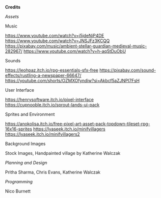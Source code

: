 **Credits**

*Assets*


Music

https://www.youtube.com/watch?v=j5jdeNiP4DE
https://www.youtube.com/watch?v=JNSJFz3KCQQ
https://pixabay.com/music/ambient-stellar-guardian-medieval-music-282967/
https://www.youtube.com/watch?v=h-aqStDuObU


Sounds

https://leohpaz.itch.io/rpg-essentials-sfx-free
https://pixabay.com/sound-effects/rustling-a-newspaper-66647/
https://youtube.com/shorts/OZMXOfyndiw?si=Akbcf5aZJNPI7FsH 


User Interface

https://henrysoftware.itch.io/pixel-interface
https://cupnooble.itch.io/sprout-lands-ui-pack


Sprites and Environment

https://anokolisa.itch.io/free-pixel-art-asset-pack-topdown-tileset-rpg-16x16-sprites
https://lyaseek.itch.io/minifvillagers
https://lyaseek.itch.io/minifvillagers2


Background Images

Stock Images,
Handpainted village by Katherine Walczak


*Planning and Design*

Pritha Sharma, Chris Evans, Katherine Walczak



*Programming*

Nico Burnett




